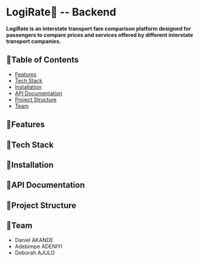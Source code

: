 # LogiRate🚌 -- Backend

**LogiRate is an interstate transport fare comparison platform designed for passengers to compare prices and services offered by different interstate transport companies.**

## 📍Table of Contents
- [Features](#-features)
- [Tech Stack](#-tech-stack)
- [Installation](#-installation)
- [API Documentation](#-api-documentation)
- [Project Structure](#-project-structure)
- [Team](#-team)

## 📍Features

## 📍Tech Stack

## 📍Installation 

## 📍API Documentation 

## 📍Project Structure 

## 📍Team
- Daniel AKANDE
- Adebimpe ADENIYI
- Deborah AJULO
